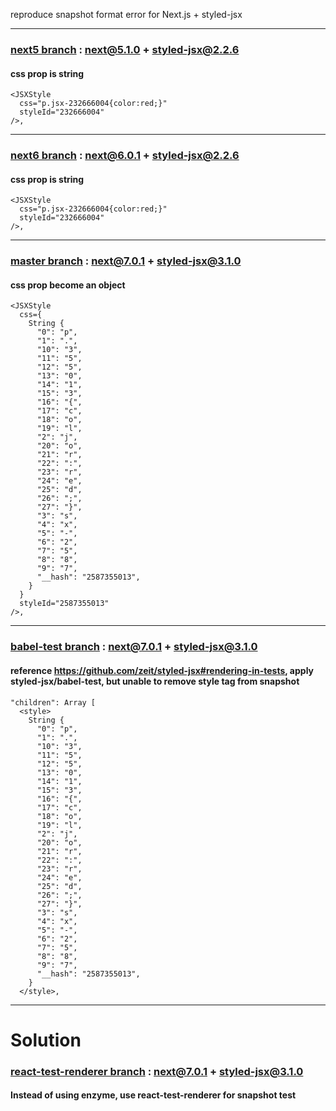 reproduce snapshot format error for Next.js + styled-jsx

---

### [next5 branch](https://github.com/oahehc/jest-snapshot-test/tree/next5) : next@5.1.0 + styled-jsx@2.2.6
#### css prop is string
```
<JSXStyle
  css="p.jsx-232666004{color:red;}"
  styleId="232666004"
/>,
```

---

### [next6 branch](https://github.com/oahehc/jest-snapshot-test/tree/next6)  : next@6.0.1 + styled-jsx@2.2.6
#### css prop is string
```
<JSXStyle
  css="p.jsx-232666004{color:red;}"
  styleId="232666004"
/>,
```
---

### [master branch](https://github.com/oahehc/jest-snapshot-test/tree/master) : next@7.0.1 + styled-jsx@3.1.0
#### css prop become an object
```
<JSXStyle
  css={
    String {
      "0": "p",
      "1": ".",
      "10": "3",
      "11": "5",
      "12": "5",
      "13": "0",
      "14": "1",
      "15": "3",
      "16": "{",
      "17": "c",
      "18": "o",
      "19": "l",
      "2": "j",
      "20": "o",
      "21": "r",
      "22": ":",
      "23": "r",
      "24": "e",
      "25": "d",
      "26": ";",
      "27": "}",
      "3": "s",
      "4": "x",
      "5": "-",
      "6": "2",
      "7": "5",
      "8": "8",
      "9": "7",
      "__hash": "2587355013",
    }
  }
  styleId="2587355013"
/>,
```

---

### [babel-test branch](https://github.com/oahehc/jest-snapshot-test/tree/babel-test) : next@7.0.1 + styled-jsx@3.1.0
#### reference https://github.com/zeit/styled-jsx#rendering-in-tests, apply styled-jsx/babel-test, but unable to remove style tag from snapshot
```
"children": Array [
  <style>
    String {
      "0": "p",
      "1": ".",
      "10": "3",
      "11": "5",
      "12": "5",
      "13": "0",
      "14": "1",
      "15": "3",
      "16": "{",
      "17": "c",
      "18": "o",
      "19": "l",
      "2": "j",
      "20": "o",
      "21": "r",
      "22": ":",
      "23": "r",
      "24": "e",
      "25": "d",
      "26": ";",
      "27": "}",
      "3": "s",
      "4": "x",
      "5": "-",
      "6": "2",
      "7": "5",
      "8": "8",
      "9": "7",
      "__hash": "2587355013",
    }
  </style>,
```

---
# Solution
### [react-test-renderer branch](https://github.com/oahehc/jest-snapshot-test/tree/react-test-renderer) : next@7.0.1 + styled-jsx@3.1.0
#### Instead of using enzyme, use react-test-renderer for snapshot test 